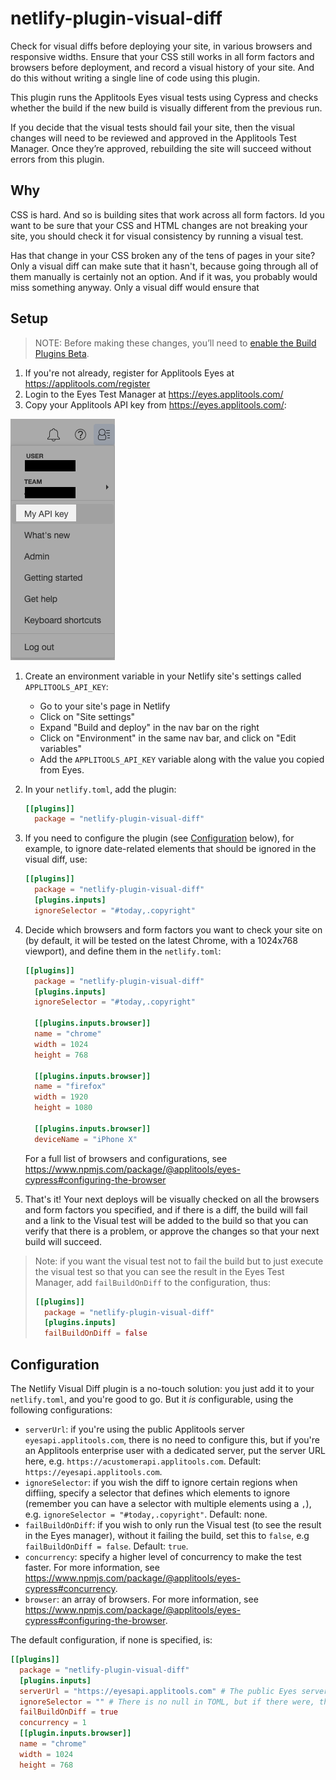 # netlify-plugin-visual-diff

Check for visual diffs before deploying your site, in various browsers and responsive widths.
Ensure that your CSS still works in all form factors and browsers before deployment, and record
a visual history of your site. And do this without writing a single line of code using this plugin.

This plugin runs the Applitools Eyes visual tests using Cypress and checks
whether the build if the new build is visually different from the previous run.

If you decide that the visual tests should fail your site, then the visual changes
will need to be reviewed and approved in the Applitools Test Manager.
Once they’re approved, rebuilding the site will succeed without errors from this plugin.

## Why

CSS is hard. And so is building sites that work across all form factors. Id you want to be sure
that your CSS and HTML changes are not breaking your site, you should check it for visual consistency
by running a visual test.

Has that change in your CSS broken any of the tens of pages in your site? Only a visual diff can make sute
that it hasn't, because going through all of them manually is certainly not an option. And if it was,
you probably would miss something anyway. Only a visual diff would ensure that

## Setup

> NOTE: Before making these changes,
> you’ll need to [enable the Build Plugins Beta](https://app.netlify.com/enable-beta?_ga=2.121904395.1859585997.1588375642-1789055271.1572451542).

1. If you're not already, register for Applitools Eyes at <https://applitools.com/register>
1. Login to the Eyes Test Manager at <https://eyes.applitools.com/>
1. Copy your Applitools API key from <https://eyes.applitools.com/>:

![Getting the Applitools API key](./.github/applitools-api-key.png)

1. Create an environment variable in your Netlify site's settings called `APPLITOOLS_API_KEY`:
   * Go to your site's page in Netlify
   * Click on "Site settings"
   * Expand "Build and deploy" in the nav bar on the right
   * Click on "Environment" in the same nav bar, and click on "Edit variables"
   * Add the `APPLITOOLS_API_KEY` variable along with the value you copied from Eyes.
1. In your `netlify.toml`, add the plugin:

   ```toml
   [[plugins]]
     package = "netlify-plugin-visual-diff"
   ```

1. If you need to configure the plugin (see [Configuration](#configuration) below),
   for example, to ignore date-related elements that should
   be ignored in the visual diff, use:

   ```toml
   [[plugins]]
     package = "netlify-plugin-visual-diff"
     [plugins.inputs]
     ignoreSelector = "#today,.copyright"
   ```

1. Decide which browsers and form factors you want to check your site on
   (by default, it will be tested on the latest Chrome, with a 1024x768 viewport), and
   define them in the `netlify.toml`:

   ```toml
   [[plugins]]
     package = "netlify-plugin-visual-diff"
     [plugins.inputs]
     ignoreSelector = "#today,.copyright"

     [[plugins.inputs.browser]]
     name = "chrome"
     width = 1024
     height = 768

     [[plugins.inputs.browser]]
     name = "firefox"
     width = 1920
     height = 1080

     [[plugins.inputs.browser]]
     deviceName = "iPhone X"
   ```

   For a full list of browsers and configurations,
   see <https://www.npmjs.com/package/@applitools/eyes-cypress#configuring-the-browser>

1. That's it! Your next deploys will be visually checked on all the browsers and form factors you specified,
   and if there is a diff, the build will
   fail and a link to the Visual test will be added to the build so that you can verify that
   there is a problem, or approve the changes so that your next build will succeed.

> Note: if you want the visual test not to fail the build but to just execute the visual test
> so that you can see the result in the Eyes Test Manager, add `failBuildOnDiff`
> to the configuration, thus:
>
>  ```toml
>  [[plugins]]
>    package = "netlify-plugin-visual-diff"
>    [plugins.inputs]
>    failBuildOnDiff = false
>  ```

## Configuration

The Netlify Visual Diff plugin is a no-touch solution: you just add it to your `netlify.toml`,
and you're good to go. But it _is_ configurable, using the following configurations:

* `serverUrl`: if you're using the public Applitools server `eyesapi.applitools.com`, there is no
  need to configure this, but if you're an Applitools enterprise user with a dedicated server,
  put the server URL here, e.g. `https://acustomerapi.applitools.com`.
  Default: `https://eyesapi.applitools.com`.
* `ignoreSelector`: if you wish the diff to ignore certain regions when diffiing,
  specify a selector that defines which elements to ignore
  (remember you can have a selector with multiple elements using a `,`),
  e.g. `ignoreSelector = "#today,.copyright"`. Default: none.
* `failBuildOnDiff`: if you wish to only run the Visual test (to see the result in the Eyes
  manager), without it failing the build, set this to `false`, e.g `failBuildOnDiff = false`.
  Default: `true`.
* `concurrency`: specify a higher level of concurrency to make the test faster.
  For more information, see <https://www.npmjs.com/package/@applitools/eyes-cypress#concurrency>.
* `browser`: an array of browsers.
  For more information, see <https://www.npmjs.com/package/@applitools/eyes-cypress#configuring-the-browser>.

The default configuration, if none is specified, is:

```toml
[[plugins]]
  package = "netlify-plugin-visual-diff"
  [plugins.inputs]
  serverUrl = "https://eyesapi.applitools.com" # The public Eyes server
  ignoreSelector = "" # There is no null in TOML, but if there were, then it would be null
  failBuildOnDiff = true
  concurrency = 1
  [[plugin.inputs.browser]]
  name = "chrome"
  width = 1024
  height = 768
```
